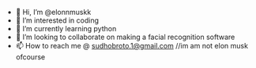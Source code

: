 - 👋 Hi, I’m @elonnmuskk
- 👀 I’m interested in coding
- 🌱 I’m currently learning python
- 💞️ I’m looking to collaborate on making a facial recognition software
- 📫 How to reach me @ sudhobroto.1@gmail.com
//im am not elon musk ofcourse
<!---
elonnmuskk/elonnmuskk is a ✨ special ✨ repository because its `README.md` (this file) appears on your GitHub profile.
You can click the Preview link to take a look at your changes.
--->
